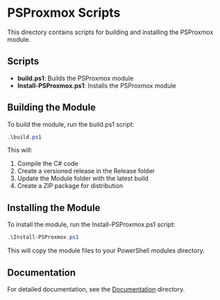 # PSProxmox Scripts

This directory contains scripts for building and installing the PSProxmox module.

## Scripts

- **build.ps1**: Builds the PSProxmox module
- **Install-PSProxmox.ps1**: Installs the PSProxmox module

## Building the Module

To build the module, run the build.ps1 script:

```powershell
.\build.ps1
```

This will:
1. Compile the C# code
2. Create a versioned release in the Release folder
3. Update the Module folder with the latest build
4. Create a ZIP package for distribution

## Installing the Module

To install the module, run the Install-PSProxmox.ps1 script:

```powershell
.\Install-PSProxmox.ps1
```

This will copy the module files to your PowerShell modules directory.

## Documentation

For detailed documentation, see the [Documentation](../Documentation) directory.
